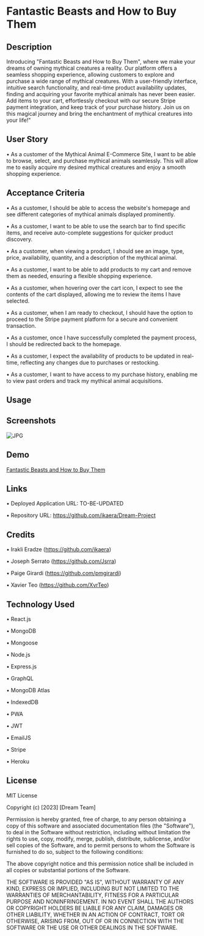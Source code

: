# Fantastic Beasts and How to Buy Them

## Description

Introducing "Fantastic Beasts and How to Buy Them", where we make your dreams of owning mythical creatures a reality. Our platform offers a seamless shopping experience, allowing customers to explore and purchase a wide range of mythical creatures. With a user-friendly interface, intuitive search functionality, and real-time product availability updates, finding and acquiring your favorite mythical animals has never been easier. Add items to your cart, effortlessly checkout with our secure Stripe payment integration, and keep track of your purchase history. Join us on this magical journey and bring the enchantment of mythical creatures into your life!"

## User Story

• As a customer of the Mythical Animal E-Commerce Site, I want to be able to browse, select, and purchase mythical animals seamlessly. This will allow me to easily acquire my desired mythical creatures and enjoy a smooth shopping experience.

## Acceptance Criteria

• As a customer, I should be able to access the website's homepage and see different categories of mythical animals displayed prominently.

• As a customer, I want to be able to use the search bar to find specific items, and receive auto-complete suggestions for quicker product discovery.

• As a customer, when viewing a product, I should see an image, type, price, availability, quantity, and a description of the mythical animal.

• As a customer, I want to be able to add products to my cart and remove them as needed, ensuring a flexible shopping experience.

• As a customer, when hovering over the cart icon, I expect to see the contents of the cart displayed, allowing me to review the items I have selected.

• As a customer, when I am ready to checkout, I should have the option to proceed to the Stripe payment platform for a secure and convenient transaction.

• As a customer, once I have successfully completed the payment process, I should be redirected back to the homepage.

• As a customer, I expect the availability of products to be updated in real-time, reflecting any changes due to purchases or restocking.

• As a customer, I want to have access to my purchase history, enabling me to view past orders and track my mythical animal acquisitions.

## Usage

## Screenshots

![JPG]()

## Demo

[Fantastic Beasts and How to Buy Them]()

## Links

• Deployed Application URL: TO-BE-UPDATED

• Repository URL: https://github.com/ikaera/Dream-Project

## Credits

• Irakli Eradze (https://github.com/ikaera)

• Joseph Serrato (https://github.com/Jsrra)

• Paige Girardi (https://github.com/pmgirardi)

• Xavier Teo (https://github.com/XvrTeo)

## Technology Used

• React.js

• MongoDB

• Mongoose

• Node.js

• Express.js

• GraphQL

• MongoDB Atlas

• IndexedDB

• PWA

• JWT

• EmailJS

• Stripe

• Heroku

## License

MIT License

Copyright (c) [2023] [Dream Team]

Permission is hereby granted, free of charge, to any person obtaining a copy
of this software and associated documentation files (the "Software"), to deal
in the Software without restriction, including without limitation the rights
to use, copy, modify, merge, publish, distribute, sublicense, and/or sell
copies of the Software, and to permit persons to whom the Software is
furnished to do so, subject to the following conditions:

The above copyright notice and this permission notice shall be included in all
copies or substantial portions of the Software.

THE SOFTWARE IS PROVIDED "AS IS", WITHOUT WARRANTY OF ANY KIND, EXPRESS OR
IMPLIED, INCLUDING BUT NOT LIMITED TO THE WARRANTIES OF MERCHANTABILITY,
FITNESS FOR A PARTICULAR PURPOSE AND NONINFRINGEMENT. IN NO EVENT SHALL THE
AUTHORS OR COPYRIGHT HOLDERS BE LIABLE FOR ANY CLAIM, DAMAGES OR OTHER
LIABILITY, WHETHER IN AN ACTION OF CONTRACT, TORT OR OTHERWISE, ARISING FROM,
OUT OF OR IN CONNECTION WITH THE SOFTWARE OR THE USE OR OTHER DEALINGS IN THE
SOFTWARE.
